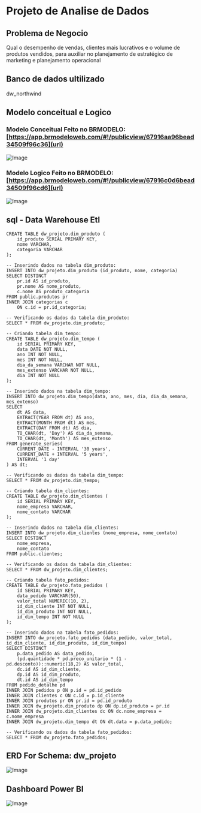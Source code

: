 # Projeto de Analise de Dados

## Problema de Negocio 

Qual o desempenho de vendas, clientes mais lucrativos e o volume de produtos vendidos, para auxiliar no planejamento de estratégico de marketing e planejamento operacional 

## Banco de dados ultilizado
dw_northwind

## Modelo conceitual e Logico

### Modelo Conceitual Feito no BRMODELO: [https://app.brmodeloweb.com/#!/publicview/67916aa96bead34509f96c36](url)

![Image](https://github.com/user-attachments/assets/46ef67ea-d061-4854-a9c1-7d4458a8e6d8)

### Modelo Logico Feito no BRMODELO: [https://app.brmodeloweb.com/#!/publicview/67916c0d6bead34509f96cd6](url)

![Image](https://github.com/user-attachments/assets/c4bd7118-7f2c-4df2-bd06-f4d0cf62e49f)

## sql - Data Warehouse Etl

```-- Criando tabela dim_produto:
CREATE TABLE dw_projeto.dim_produto (
    id_produto SERIAL PRIMARY KEY,
    nome VARCHAR,
    categoria VARCHAR
);

-- Inserindo dados na tabela dim_produto:
INSERT INTO dw_projeto.dim_produto (id_produto, nome, categoria) 
SELECT DISTINCT 
    pr.id AS id_produto,
    pr.nome AS nome_produto,
    c.nome AS produto_categoria
FROM public.produtos pr
INNER JOIN categorias c
    ON c.id = pr.id_categoria;

-- Verificando os dados da tabela dim_produto:
SELECT * FROM dw_projeto.dim_produto;

-- Criando tabela dim_tempo:
CREATE TABLE dw_projeto.dim_tempo (
    id SERIAL PRIMARY KEY,
    data DATE NOT NULL, 
    ano INT NOT NULL,
    mes INT NOT NULL,
    dia_da_semana VARCHAR NOT NULL,
    mes_extenso VARCHAR NOT NULL,
    dia INT NOT NULL
);

-- Inserindo dados na tabela dim_tempo:
INSERT INTO dw_projeto.dim_tempo(data, ano, mes, dia, dia_da_semana, mes_extenso)
SELECT
    dt AS data,
    EXTRACT(YEAR FROM dt) AS ano,
    EXTRACT(MONTH FROM dt) AS mes,
    EXTRACT(DAY FROM dt) AS dia,
    TO_CHAR(dt, 'Day') AS dia_da_semana,
    TO_CHAR(dt, 'Month') AS mes_extenso
FROM generate_series(
    CURRENT_DATE - INTERVAL '30 years',
    CURRENT_DATE + INTERVAL '5 years',
    INTERVAL '1 day'
) AS dt;

-- Verificando os dados da tabela dim_tempo:
SELECT * FROM dw_projeto.dim_tempo;

-- Criando tabela dim_clientes:
CREATE TABLE dw_projeto.dim_clientes (
    id SERIAL PRIMARY KEY,
    nome_empresa VARCHAR,
    nome_contato VARCHAR
);

-- Inserindo dados na tabela dim_clientes:
INSERT INTO dw_projeto.dim_clientes (nome_empresa, nome_contato)
SELECT DISTINCT 
    nome_empresa,
    nome_contato
FROM public.clientes;

-- Verificando os dados da tabela dim_clientes:
SELECT * FROM dw_projeto.dim_clientes;

-- Criando tabela fato_pedidos:
CREATE TABLE dw_projeto.fato_pedidos (
    id SERIAL PRIMARY KEY,
    data_pedido VARCHAR(50), 
    valor_total NUMERIC(10, 2), 
    id_dim_cliente INT NOT NULL,
    id_dim_produto INT NOT NULL,
    id_dim_tempo INT NOT NULL
);

-- Inserindo dados na tabela fato_pedidos:
INSERT INTO dw_projeto.fato_pedidos (data_pedido, valor_total, id_dim_cliente, id_dim_produto, id_dim_tempo)
SELECT DISTINCT
    p.data_pedido AS data_pedido,
    (pd.quantidade * pd.preco_unitario * (1 - pd.desconto))::numeric(18,2) AS valor_total,
    dc.id AS id_dim_cliente,
    dp.id AS id_dim_produto,
    dt.id AS id_dim_tempo
FROM pedido_detalhe pd
INNER JOIN pedidos p ON p.id = pd.id_pedido
INNER JOIN clientes c ON c.id = p.id_cliente
INNER JOIN produtos pr ON pr.id = pd.id_produto
INNER JOIN dw_projeto.dim_produto dp ON dp.id_produto = pr.id
INNER JOIN dw_projeto.dim_clientes dc ON dc.nome_empresa = c.nome_empresa
INNER JOIN dw_projeto.dim_tempo dt ON dt.data = p.data_pedido;

-- Verificando os dados da tabela fato_pedidos:
SELECT * FROM dw_projeto.fato_pedidos;
```


## ERD For Schema: dw_projeto

![Image](https://github.com/user-attachments/assets/215b6869-dbee-4a49-8b38-e632dc8f59ff)


## Dashboard Power BI

![Image](https://github.com/user-attachments/assets/93d8029a-fdba-4fe2-bccc-c5d5931fca21)
